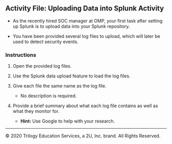 ## Activity File: Uploading Data into Splunk Activity

- As the recently hired SOC manager at OMP, your first task after setting up Splunk is to upload data into your Splunk repository. 

- You have been provided several log files to upload, which will later be used to detect security events.

### Instructions

1. Open the provided log files.

2. Use the Splunk data upload feature to load the log files.

3. Give each file the same name as the log file.
   - No description is required.
  
4. Provide a brief summary about what each log file contains as well as what they monitor for.

    - **Hint:** Use Google to help with your research.

---

© 2020 Trilogy Education Services, a 2U, Inc. brand. All Rights Reserved.  
  
